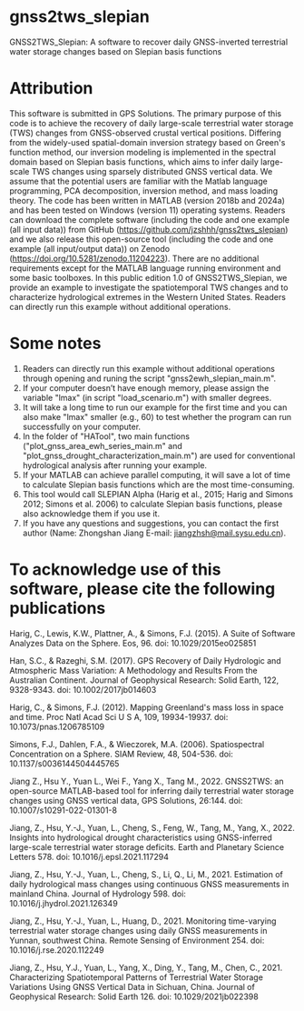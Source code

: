 # gnss2tws_slepian
GNSS2TWS_Slepian: A software to recover daily GNSS-inverted terrestrial water storage changes based on Slepian basis functions
# Attribution
This software is submitted in GPS Solutions. The primary purpose of this code is to achieve the recovery of daily large-scale terrestrial water storage (TWS) changes from GNSS-observed crustal vertical positions. Differing from the widely-used spatial-domain inversion strategy based on Green's function method, our inversion modeling is implemented in the spectral domain based on Slepian basis functions, which aims to infer daily large-scale TWS changes using sparsely distributed GNSS vertical data. We assume that the potential users are familiar with the Matlab language programming, PCA decomposition, inversion method, and mass loading theory. The code has been written in MATLAB (version 2018b and 2024a) and has been tested on Windows (version 11) operating systems.
Readers can download the complete software (including the code and one example (all input data)) from GitHub (https://github.com/jzshhh/gnss2tws_slepian) and we also release this open-source tool (including the code and one example (all input/output data)) on Zenodo (https://doi.org/10.5281/zenodo.11204223). There are no additional requirements except for the MATLAB language running environment and some basic toolboxes. In this public edition 1.0 of GNSS2TWS_Slepian, we provide an example to investigate the spatiotemporal TWS changes and to characterize hydrological extremes in the Western United States. Readers can directly run this example without additional operations.

# Some notes
1. Readers can directly run this example without additional operations through opening and runing the script "gnss2ewh_slepian_main.m". 
2. If your computer doesn’t have enough memory, please assign the variable "lmax" (in script "load_scenario.m") with smaller degrees.
3. It will take a long time to run our example for the first time and you can also make "lmax" smaller (e.g., 60) to test whether the program can run successfully on your computer. 
4. In the folder of "HATool",  two main functions ("plot_gnss_area_ewh_series_main.m" and "plot_gnss_drought_characterization_main.m") are used for conventional hydrological analysis after running your example.
5. If your MATLAB can achieve parallel computing, it will save a lot of time to calculate Slepian basis functions which are the most time-consuming.
7. This tool would call SLEPIAN Alpha (Harig et al., 2015; Harig and Simons 2012; Simons et al. 2006) to calculate Slepian basis functions, please also acknowledge them if you use it.
6. If you have any questions and suggestions, you can contact the first author (Name: Zhongshan Jiang E-mail: jiangzhsh@mail.sysu.edu.cn).

# To acknowledge use of this software, please cite the following publications
Harig, C., Lewis, K.W., Plattner, A., & Simons, F.J. (2015). A Suite of Software Analyzes Data on the Sphere. Eos, 96. doi: 10.1029/2015eo025851

Han, S.C., & Razeghi, S.M. (2017). GPS Recovery of Daily Hydrologic and Atmospheric Mass Variation: A Methodology and Results From the Australian Continent. Journal of Geophysical Research: Solid Earth, 122, 9328-9343. doi: 10.1002/2017jb014603

Harig, C., & Simons, F.J. (2012). Mapping Greenland's mass loss in space and time. Proc Natl Acad Sci U S A, 109, 19934-19937. doi: 10.1073/pnas.1206785109

Simons, F.J., Dahlen, F.A., & Wieczorek, M.A. (2006). Spatiospectral Concentration on a Sphere. SIAM Review, 48, 504-536. doi: 10.1137/s0036144504445765

Jiang Z., Hsu Y., Yuan L., Wei F., Yang X., Tang M., 2022. GNSS2TWS: an open-source MATLAB-based tool for inferring daily terrestrial water storage changes using GNSS vertical data, GPS Solutions, 26:144. doi: 10.1007/s10291-022-01301-8

Jiang, Z., Hsu, Y.-J., Yuan, L., Cheng, S., Feng, W., Tang, M., Yang, X., 2022. Insights into hydrological drought characteristics using GNSS-inferred large-scale terrestrial water storage deficits. Earth and Planetary Science Letters 578. doi: 10.1016/j.epsl.2021.117294

Jiang, Z., Hsu, Y.-J., Yuan, L., Cheng, S., Li, Q., Li, M., 2021. Estimation of daily hydrological mass changes using continuous GNSS measurements in mainland China. Journal of Hydrology 598. doi: 10.1016/j.jhydrol.2021.126349

Jiang, Z., Hsu, Y.-J., Yuan, L., Huang, D., 2021. Monitoring time-varying terrestrial water storage changes using daily GNSS measurements in Yunnan, southwest China. Remote Sensing of Environment 254. doi: 10.1016/j.rse.2020.112249

Jiang, Z., Hsu, Y.J., Yuan, L., Yang, X., Ding, Y., Tang, M., Chen, C., 2021. Characterizing Spatiotemporal Patterns of Terrestrial Water Storage Variations Using GNSS Vertical Data in Sichuan, China. Journal of Geophysical Research: Solid Earth 126. doi: 10.1029/2021jb022398
